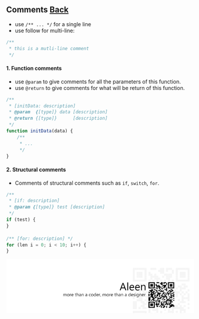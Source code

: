 ## Comments [**Back**](./../README.md)

- use `/** ... */` for a single line
- use follow for multi-line:

```js
/**
 * this is a mutli-line comment
 */
```

#### 1. Function comments

- use `@param` to give comments for all the parameters of this function.
- use `@return` to give comments for what will be return of this function.

```js
/**
 * [initData: description]
 * @param  {[type]} data [description]
 * @return {[type]}      [description]
 */
function initData(data) {
    /**
     * ...
     */
}
```

#### 2. Structural comments

- Comments of structural comments such as `if`, `switch`, `for`.

```js
/** 
 * [if: description]
 * @param {[type]} test [description]
 */
if (test) {
}

/** [for: description] */
for (len i = 0; i < 10; i++) {
}
```

<a href="http://aleen42.github.io/" target="_blank" ><img src="./../pic/tail.gif"></a>